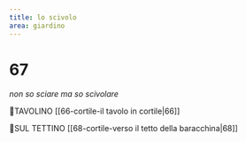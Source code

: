 ```yaml
---
title: lo scivolo
area: giardino
---
```

# 67
_non so sciare ma so scivolare_

👀TAVOLINO [[66-cortile-il tavolo in cortile|66]]

👣SUL TETTINO [[68-cortile-verso il tetto della baracchina|68]]